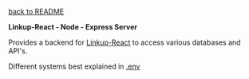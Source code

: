  [back to README](../README.md)

 
 **Linkup-React - Node - Express Server**

Provides a backend for [Linkup-React](../README.md)  to access various databases and API's.

Different systems best explained in [.env](./.env.md)


